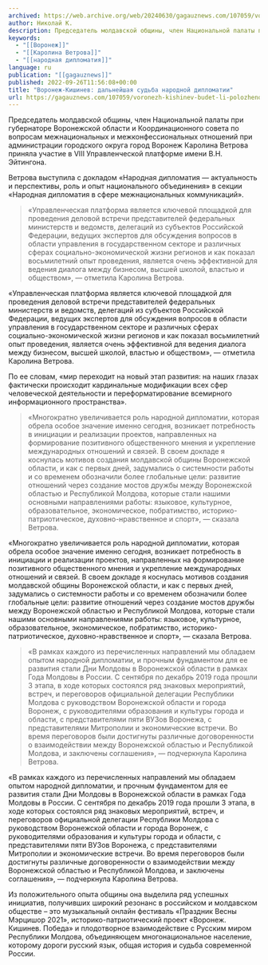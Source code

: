 ```yaml
---
archived: https://web.archive.org/web/20240630/gagauznews.com/107059/voronezh-kishinev-budet-li-polozheno-nachalo-narodnoj-diplomatii.html
author: Николай К.
description: Председатель молдавской общины, член Национальной палаты при губернаторе Воронежской области и Координационного совета по вопросам межнациональных и межконфессиональных отношений при администрации городского округа город Воронеж Каролина Ветрова приняла участие в VIII Управленческой платформе имени В.Н. Эйтингона. Ветрова выступила с докладом «Народная дипломатия — актуальность и перспективы, роль и опыт национального объединения» в секции «Народная дипломатия в сфере межнациональных коммуникаций». «Управленческая платформа является ключевой площадкой для проведения деловой встречи представителей федеральных министерств и ведомств, делегаций из субъектов Российской Федерации, ведущих экспертов для обсуждения вопросов в области управления в государственном секторе и различных сферах социально-экономической жизни регионов и как показал восьмилетний опыт […]
keywords:
  - "[[Воронеж]]"
  - "[[Каролина Ветрова]]"
  - "[[народная дипломатия]]"
language: ru
publication: "[[gagauznews]]"
published: 2022-09-26T11:56:08+00:00
title: "Воронеж-Кишинев: дальнейшая судьба народной дипломатии"
url: https://gagauznews.com/107059/voronezh-kishinev-budet-li-polozheno-nachalo-narodnoj-diplomatii.html
---
```


Председатель молдавской общины, член Национальной палаты при губернаторе Воронежской области и Координационного совета по вопросам межнациональных и межконфессиональных отношений при администрации городского округа город Воронеж Каролина Ветрова приняла участие в VIII Управленческой платформе имени В.Н. Эйтингона.



Ветрова выступила с докладом «Народная дипломатия — актуальность и перспективы, роль и опыт национального объединения» в секции «Народная дипломатия в сфере межнациональных коммуникаций».

> «Управленческая платформа является ключевой площадкой для проведения деловой встречи представителей федеральных министерств и ведомств, делегаций из субъектов Российской Федерации, ведущих экспертов для обсуждения вопросов в области управления в государственном секторе и различных сферах социально-экономической жизни регионов и как показал восьмилетний опыт проведения, является очень эффективной для ведения диалога между бизнесом, высшей школой, властью и обществом», — отметила Каролина Ветрова.

«Управленческая платформа является ключевой площадкой для проведения деловой встречи представителей федеральных министерств и ведомств, делегаций из субъектов Российской Федерации, ведущих экспертов для обсуждения вопросов в области управления в государственном секторе и различных сферах социально-экономической жизни регионов и как показал восьмилетний опыт проведения, является очень эффективной для ведения диалога между бизнесом, высшей школой, властью и обществом», — отметила Каролина Ветрова.

По ее словам, «мир переходит на новый этап развития: на наших глазах фактически происходит кардинальные модификации всех сфер человеческой деятельности и переформатирование всемирного информационного пространства».



> «Многократно увеличивается роль народной дипломатии, которая обрела особое значение именно сегодня, возникает потребность в инициации и реализации проектов, направленных на формирование позитивного общественного мнения и укрепление международных отношений и связей. В своем докладе я коснулась мотивов создания молдавской общины Воронежской области, и как с первых дней, задумались о системности работы и со временем обозначили более глобальные цели: развитие отношений через создание мостов дружбы между Воронежской областью и Республикой Молдова, которые стали нашими основными направлениями работы: языковое, культурное, образовательное, экономическое, побратимство, историко-патриотическое, духовно-нравственное и спорт», — сказала Ветрова.

«Многократно увеличивается роль народной дипломатии, которая обрела особое значение именно сегодня, возникает потребность в инициации и реализации проектов, направленных на формирование позитивного общественного мнения и укрепление международных отношений и связей. В своем докладе я коснулась мотивов создания молдавской общины Воронежской области, и как с первых дней, задумались о системности работы и со временем обозначили более глобальные цели: развитие отношений через создание мостов дружбы между Воронежской областью и Республикой Молдова, которые стали нашими основными направлениями работы: языковое, культурное, образовательное, экономическое, побратимство, историко-патриотическое, духовно-нравственное и спорт», — сказала Ветрова.

> «В рамках каждого из перечисленных направлений мы обладаем опытом народной дипломатии, и прочным фундаментом для ее развития стали Дни Молдовы в Воронежской области в рамках Года Молдовы в России. С сентября по декабрь 2019 года прошли 3 этапа, в ходе которых состоялся ряд знаковых мероприятий, встреч, и переговоров официальной делегации Республики Молдова с руководством Воронежской области и города Воронеж, с руководителями образования и культуры города и области, с представителями пяти ВУЗов Воронежа, с представителями Митрополии и экономические встречи. Во время переговоров были достигнуты различные договоренности о взаимодействии между Воронежской областью и Республикой Молдова, и заключены соглашения», — подчеркнула Каролина Ветрова.

«В рамках каждого из перечисленных направлений мы обладаем опытом народной дипломатии, и прочным фундаментом для ее развития стали Дни Молдовы в Воронежской области в рамках Года Молдовы в России. С сентября по декабрь 2019 года прошли 3 этапа, в ходе которых состоялся ряд знаковых мероприятий, встреч, и переговоров официальной делегации Республики Молдова с руководством Воронежской области и города Воронеж, с руководителями образования и культуры города и области, с представителями пяти ВУЗов Воронежа, с представителями Митрополии и экономические встречи. Во время переговоров были достигнуты различные договоренности о взаимодействии между Воронежской областью и Республикой Молдова, и заключены соглашения», — подчеркнула Каролина Ветрова.

Из положительного опыта общины она выделила ряд успешных инициатив, получивших широкий резонанс в российском и молдавском обществе – это музыкальный онлайн фестиваль «Праздник Весны Мэрцишор 2021», историко-патриотический проект «Воронеж. Кишинев. Победа» и плодотворное взаимодействие с Русским миром Республики Молдова, объединяющем многонациональное население, которому дороги русский язык, общая история и судьба современной России.
